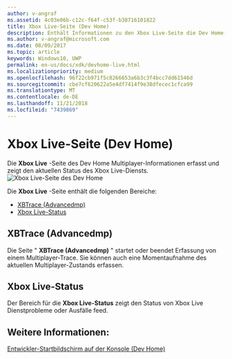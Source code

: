 ```yaml
---
author: v-angraf
ms.assetid: 4c03e06b-c12c-f64f-c53f-b38716101822
title: Xbox Live-Seite (Dev Home)
description: Enthält Informationen zu den Xbox Live-Seite die Dev Home-App für Xbox One.
ms.author: v-angraf@microsoft.com
ms.date: 08/09/2017
ms.topic: article
keywords: Windows10, UWP
permalink: en-us/docs/xdk/devhome-live.html
ms.localizationpriority: medium
ms.openlocfilehash: 96f22cb971f5c8266653a6b3c3f4bcc7dd61546d
ms.sourcegitcommit: cbe7cf620622a5e4df7414f9e38dfecec1cfca99
ms.translationtype: MT
ms.contentlocale: de-DE
ms.lasthandoff: 11/21/2018
ms.locfileid: "7439869"
---
```

# <a name="xbox-live-page-dev-home"></a>Xbox Live-Seite (Dev Home)
   
  
Die **Xbox Live** -Seite des Dev Home Multiplayer-Informationen erfasst und zeigt den aktuellen Status des Xbox Live-Diensts.   
 ![Xbox Live-Seite des Dev Home](images/devhome_live.png)   
  
Die **Xbox Live** -Seite enthält die folgenden Bereiche:   
 
   *  [XBTrace (Advancedmp)](#ID4EPB)  
   *  [Xbox Live-Status](#ID4E3B)  

 
<a id="ID4EPB"></a>

   

## <a name="xbtrace-advancedmp"></a>XBTrace (Advancedmp)  
   
  
Die Seite " **XBTrace (Advancedmp)** " startet oder beendet Erfassung von einem Multiplayer-Trace. Sie können auch eine Momentaufnahme des aktuellen Multiplayer-Zustands erfassen.   
  
<a id="ID4E3B"></a>

   

## <a name="xbox-live-status"></a>Xbox Live-Status  
   
  
Der Bereich für die **Xbox Live-Status** zeigt den Status von Xbox Live Dienstprobleme oder Ausfälle feed.   
  
<a id="ID4EPC"></a>

   

## <a name="see-also"></a>Weitere Informationen:  
 [Entwickler-Startbildschirm auf der Konsole (Dev Home)](dev-home.md)

  